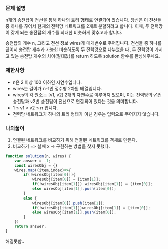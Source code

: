 ### 문제 설명
n개의 송전탑이 전선을 통해 하나의 트리 형태로 연결되어 있습니다. 당신은 이 전선들 중 하나를 끊어서 현재의 전력망 네트워크를 2개로 분할하려고 합니다. 이때, 두 전력망이 갖게 되는 송전탑의 개수를 최대한 비슷하게 맞추고자 합니다.

송전탑의 개수 n, 그리고 전선 정보 wires가 매개변수로 주어집니다. 전선들 중 하나를 끊어서 송전탑 개수가 가능한 비슷하도록 두 전력망으로 나누었을 때, 두 전력망이 가지고 있는 송전탑 개수의 차이(절대값)를 return 하도록 solution 함수를 완성해주세요.

### 제한사항
- n은 2 이상 100 이하인 자연수입니다.
- wires는 길이가 n-1인 정수형 2차원 배열입니다.
- wires의 각 원소는 [v1, v2] 2개의 자연수로 이루어져 있으며, 이는 전력망의 v1번 송전탑과 v2번 송전탑이 전선으로 연결되어 있다는 것을 의미합니다.
- 1 ≤ v1 < v2 ≤ n 입니다.
- 전력망 네트워크가 하나의 트리 형태가 아닌 경우는 입력으로 주어지지 않습니다.

### 나의풀이
1. 연결된 네트워크를 비교하기 위해 연결된 네트워크를 객체로 만든다.
2. 비교하기 => 실패 x => 구현하는 방법을 찾지 못했다.
```jsx
function solution(n, wires) {
    var answer = -1;
    const wiresObj = {}
    wires.map((item,index)=>{
        if(!wiresObj[item[0]]){
            wiresObj[item[0]] = [item[1]];
            if(!wiresObj[item[1]]) wiresObj[item[1]] = [item[0]];
            else wiresObj[item[1]].push(item[0]);
        }
        else {
            wiresObj[item[0]].push(item[1]);
            if(!wiresObj[item[1]])wiresObj[item[1]] = [item[0]];
            else wiresObj[item[1]].push(item[0]);
        }
    })
    return answer;
}
```
해결못함..
